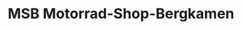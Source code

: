 ---
title: "MSB Motorrad-Shop-Bergkamen"
url: /bergkamen/msb-motorrad-shop-bergkamen/
shop: Motorrad
---